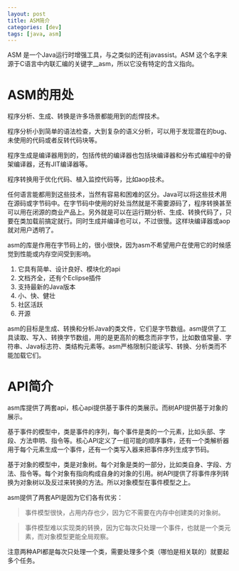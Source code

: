 ```yaml
---
layout: post
title: ASM简介
categories: [dev]
tags: [java, asm]
---
```


ASM 是一个Java运行时增强工具，与之类似的还有javassist。ASM 这个名字来源于C语言中内联汇编的关键字__asm，所以它没有特定的含义指向。

# ASM的用处

程序分析、生成、转换是许多场景都能用到的彪悍技术。

程序分析小到简单的语法检查，大到复杂的语义分析，可以用于发现潜在的bug、未使用的代码或者反转代码块等。

程序生成是编译器用到的，包括传统的编译器也包括块编译器和分布式编程中的骨架编译器，还有JIT编译器等。

程序转换用于优化代码、植入监控代码等，比如aop技术。

任何语言能都用到这些技术，当然有容易和困难的区分。Java可以将这些技术用在源码或字节码中。在字节码中使用的好处当然就是不需要源码了，程序转换甚至可以用在闭源的商业产品上。另外就是可以在运行期分析、生成、转换代码了，只要在类加载前搞定就行。同时生成并编译也可以，不过很慢。这样块编译器或aop就对用户透明了。

asm的库是作用在字节码上的，很小很快，因为asm不希望用户在使用它的时候感觉到性能或内存空间受到影响。
1. 它具有简单、设计良好、模块化的api
2. 文档齐全，还有个Eclipse插件
3. 支持最新的Java版本
4. 小、快、健壮
5. 社区活跃
6. 开源

asm的目标是生成、转换和分析Java的类文件，它们是字节数组。asm提供了工具读取、写入、转换字节数组，用的是更高阶的概念而非字节，比如数值常量、字符串、Java标志符、类结构元素等。asm严格限制只能读写、转换、分析类而不能加载它们。

# API简介

asm库提供了两套api，核心api提供基于事件的类展示。而树API提供基于对象的展示。

基于事件的模型中，类是事件的序列，每个事件是类的一个元素，比如头部、字段、方法申明、指令等。核心API定义了一组可能的顺序事件，还有一个类解析器用于每个元素生成一个事件，还有一个类写入器来把事件序列生成字节码。

基于对象的模型中，类是对象树。每个对象是类的一部分，比如类自身、字段、方法、指令等。每个对象有指向构成自身的对象的引用。树API提供了将事件序列转换为对象树以及反过来转换的方法。所以对象模型在事件模型之上。

asm提供了两套API是因为它们各有优劣：

> 事件模型很快，占用内存也少，因为它不需要在内存中创建类的对象树。

> 事件模型难以实现类的转换，因为它每次只处理一个事件，也就是一个类元素，而对象模型更能全局观察。

注意两种API都是每次只处理一个类，需要处理多个类（哪怕是相关联的）就要起多个任务。
